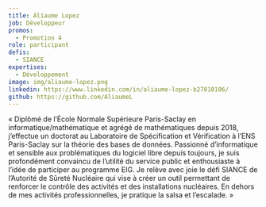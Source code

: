 ```yaml
---
title: Aliaume Lopez
job: Développeur
promos:
  - Promotion 4
role: participant
defis:
  - SIANCE
expertises:
  - Développement
image: img/aliaume-lopez.png
linkedin: https://www.linkedin.com/in/aliaume-lopez-b27810106/
github: https://github.com/AliaumeL
---
```

« Diplômé de l’École Normale Supérieure Paris-Saclay en informatique/mathématique et agrégé de mathématiques depuis 2018, j’effectue un doctorat au Laboratoire de Spécification et Vérification à l’ENS Paris-Saclay sur la théorie des bases de données. Passionné d’informatique et sensible aux problématiques du logiciel libre depuis toujours, je suis profondément convaincu de l’utilité du service public et enthousiaste à l’idée de participer au programme EIG. Je relève avec joie le défi SIANCE de l’Autorité de Sûreté Nucléaire qui vise à créer un outil permettant de renforcer le contrôle des activités et des installations nucléaires. En dehors de mes activités professionnelles, je pratique la salsa et l’escalade. »
